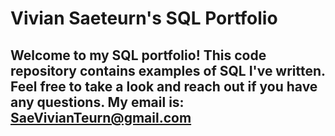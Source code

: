 # Vivian Saeteurn's SQL Portfolio

## Welcome to my SQL portfolio! This code repository contains examples of SQL I've written. Feel free to take a look and reach out if you have any questions. My email is: SaeVivianTeurn@gmail.com

